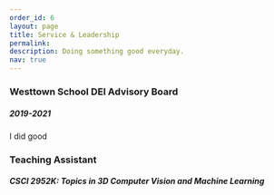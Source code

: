 ```yaml
---
order_id: 6
layout: page
title: Service & Leadership
permalink: 
description: Doing something good everyday.
nav: true
---
```

### Westtown School DEI Advisory Board
##### 2019-2021
I did good


### Teaching Assistant
##### CSCI 2952K: Topics in 3D Computer Vision and Machine Learning

